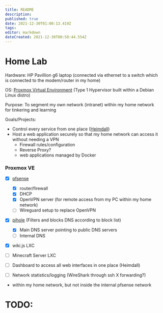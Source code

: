 ```yaml
---
title: README
description: 
published: true
date: 2021-12-30T01:00:13.419Z
tags: 
editor: markdown
dateCreated: 2021-12-30T00:58:44.554Z
---
```


# Home Lab

Hardware: HP Pavillion g6 laptop (connected via ethernet to a switch which is connected to the modem/router in my home)

OS: [Proxmox Virtual Environment](https://www.proxmox.com/en/proxmox-ve) (Type 1 Hypervisor built within a Debian Linux distro)

Purpose: To segment my own network (intranet) within my home network for tinkering and learning

Goals/Projects:
- Control every service from one place ([Heimdall](https://heimdall.site/))
- Host a web application securely so that my home network can access it without needing a VPN
  - Firewall rules/configuration
  - Reverse Proxy?
  - web applications managed by Docker

### Proxmox VE

- [X] [pfsense](https://www.pfsense.org/)
  - [X] router/firewall 
  - [X] DHCP
  - [X] OpenVPN server (for remote access from my PC within my home network)
  - [ ] Wireguard setup to replace OpenVPN
  
- [X] [pihole](https://pi-hole.net/) (Filters and blocks DNS according to block list)
  - [X] Main DNS server pointing to public DNS servers
  - [ ] Internal DNS

- [X] wiki.js LXC
   
- [ ] Minecraft Server LXC
- [ ] Dashboard to access all web interfaces in one place (Heimdall)
- [ ] Network statistics/logging (WireShark through ssh X forwarding?)

* within my home network, but not inside the internal pfsense network


# TODO:


